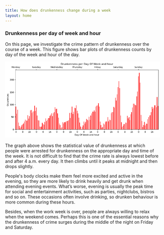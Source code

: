 ```yaml
---
title: How does drunkenness change during a week
layout: home
---
```


### **Drunkenness per day of week and hour**

On this page, we investigate the crime pattern of drunkenness over the course of a week. This figure shows bar plots of drunkenness counts by day of the week and hour of the day.

<!-- ![](../../assets/images/small-image.jpg) -->
![](img/timeseries_plot.png)

The graph above shows the statistical value of drunkenness at which people were arrested for drunkenness on the appropriate day and time of the week. It is not difficult to find that the crime rate is always lowest before and after 4 a.m. every day. It then climbs until it peaks at midnight and then drops slightly.

People's body clocks make them feel more excited and active in the evening, so they are more likely to drink heavily and get drunk when attending evening events. What’s worse, evening is usually the peak time for social and entertainment activities, such as parties, nightclubs, bistros and so on. These occasions often involve drinking, so drunken behaviour is more common during these hours.

Besides, when the work week is over, people are always willing to relax when the weekend comes. Perhaps this is one of the essential reasons why the drunkenness of crime surges during the middle of the night on Friday and Saturday.
